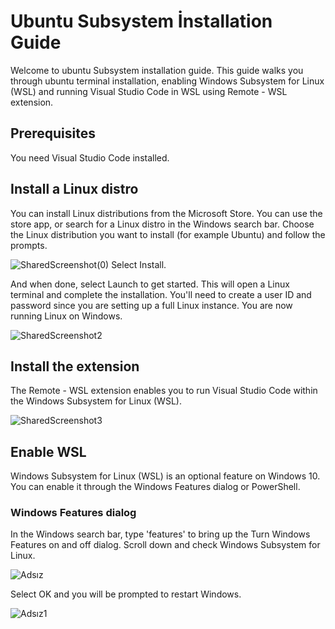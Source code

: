 # Ubuntu Subsystem İnstallation Guide
Welcome to ubuntu Subsystem installation guide. This guide walks you through ubuntu terminal installation, enabling Windows Subsystem for Linux (WSL) and running Visual Studio Code in WSL using Remote - WSL extension.

## Prerequisites
You need Visual Studio Code installed.

## Install a Linux distro
You can install Linux distributions from the Microsoft Store. You can use the store app, or search for a Linux distro in the Windows search bar. Choose the Linux distribution you want to install (for example Ubuntu) and follow the prompts.

![SharedScreenshot(0)](https://user-images.githubusercontent.com/90481141/146905824-a48ea7bc-61cc-4385-97e5-c4f9b313a90b.jpg)
Select Install.

And when done, select Launch to get started. This will open a Linux terminal and complete the installation. You'll need to create a user ID and password since you are setting up a full Linux instance. You are now running Linux on Windows.

![SharedScreenshot2](https://user-images.githubusercontent.com/90481141/146905879-f837355c-1350-4628-984b-efea503d10e4.jpg)

## Install the extension
The Remote - WSL extension enables you to run Visual Studio Code within the Windows Subsystem for Linux (WSL).

![SharedScreenshot3](https://user-images.githubusercontent.com/90481141/146905911-5a348c52-5732-4b11-861c-27231e9a5e7a.jpg)

## Enable WSL

Windows Subsystem for Linux (WSL) is an optional feature on Windows 10. You can enable it through the Windows Features dialog or PowerShell.

### Windows Features dialog

In the Windows search bar, type 'features' to bring up the Turn Windows Features on and off dialog. Scroll down and check Windows Subsystem for Linux.

![Adsız](https://user-images.githubusercontent.com/90481141/146906134-fb2751d3-b044-4f20-819a-ec70e0839147.png)

Select OK and you will be prompted to restart Windows.

![Adsız1](https://user-images.githubusercontent.com/90481141/146906171-a93df0e8-8863-4460-ab48-458064fef8c7.png)
